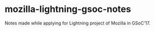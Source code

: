 # mozilla-lightning-gsoc-notes
Notes made while applying for Lightning project of Mozilla in GSoC'17.
